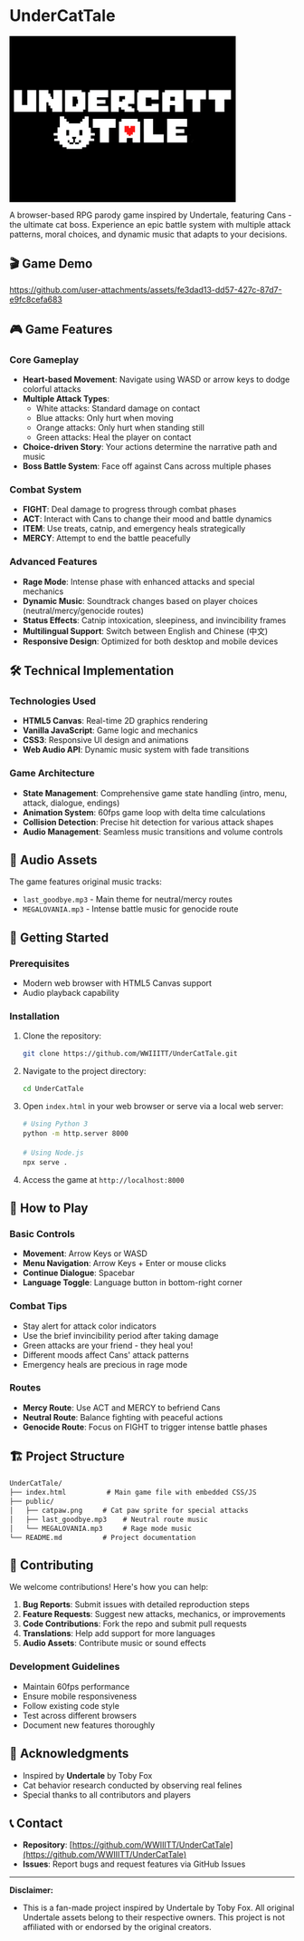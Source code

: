 # UnderCatTale
<img src="public/UNDERCATTALE2.png" alt="UnderCatTale" width="400" align="center">

A browser-based RPG parody game inspired by Undertale, featuring Cans - the ultimate cat boss. Experience an epic battle system with multiple attack patterns, moral choices, and dynamic music that adapts to your decisions.

## 🎬 Game Demo



https://github.com/user-attachments/assets/fe3dad13-dd57-427c-87d7-e9fc8cefa683



## 🎮 Game Features

### Core Gameplay
- **Heart-based Movement**: Navigate using WASD or arrow keys to dodge colorful attacks
- **Multiple Attack Types**: 
  - White attacks: Standard damage on contact
  - Blue attacks: Only hurt when moving
  - Orange attacks: Only hurt when standing still  
  - Green attacks: Heal the player on contact
- **Choice-driven Story**: Your actions determine the narrative path and music
- **Boss Battle System**: Face off against Cans across multiple phases

### Combat System
- **FIGHT**: Deal damage to progress through combat phases
- **ACT**: Interact with Cans to change their mood and battle dynamics
- **ITEM**: Use treats, catnip, and emergency heals strategically
- **MERCY**: Attempt to end the battle peacefully

### Advanced Features
- **Rage Mode**: Intense phase with enhanced attacks and special mechanics
- **Dynamic Music**: Soundtrack changes based on player choices (neutral/mercy/genocide routes)
- **Status Effects**: Catnip intoxication, sleepiness, and invincibility frames
- **Multilingual Support**: Switch between English and Chinese (中文)
- **Responsive Design**: Optimized for both desktop and mobile devices

## 🛠️ Technical Implementation

### Technologies Used
- **HTML5 Canvas**: Real-time 2D graphics rendering
- **Vanilla JavaScript**: Game logic and mechanics
- **CSS3**: Responsive UI design and animations
- **Web Audio API**: Dynamic music system with fade transitions

### Game Architecture
- **State Management**: Comprehensive game state handling (intro, menu, attack, dialogue, endings)
- **Animation System**: 60fps game loop with delta time calculations
- **Collision Detection**: Precise hit detection for various attack shapes
- **Audio Management**: Seamless music transitions and volume controls

## 🎵 Audio Assets

The game features original music tracks:
- `last_goodbye.mp3` - Main theme for neutral/mercy routes
- `MEGALOVANIA.mp3` - Intense battle music for genocide route

## 🚀 Getting Started

### Prerequisites
- Modern web browser with HTML5 Canvas support
- Audio playback capability

### Installation
1. Clone the repository:
   ```bash
   git clone https://github.com/WWIIITT/UnderCatTale.git
   ```

2. Navigate to the project directory:
   ```bash
   cd UnderCatTale
   ```

3. Open `index.html` in your web browser or serve via a local web server:
   ```bash
   # Using Python 3
   python -m http.server 8000
   
   # Using Node.js
   npx serve .
   ```

4. Access the game at `http://localhost:8000`

## 🎯 How to Play

### Basic Controls
- **Movement**: Arrow Keys or WASD
- **Menu Navigation**: Arrow Keys + Enter or mouse clicks
- **Continue Dialogue**: Spacebar
- **Language Toggle**: Language button in bottom-right corner

### Combat Tips
- Stay alert for attack color indicators
- Use the brief invincibility period after taking damage
- Green attacks are your friend - they heal you!
- Different moods affect Cans' attack patterns
- Emergency heals are precious in rage mode

### Routes
- **Mercy Route**: Use ACT and MERCY to befriend Cans
- **Neutral Route**: Balance fighting with peaceful actions
- **Genocide Route**: Focus on FIGHT to trigger intense battle phases

## 🏗️ Project Structure

```
UnderCatTale/
├── index.html          # Main game file with embedded CSS/JS
├── public/
│   ├── catpaw.png     # Cat paw sprite for special attacks
│   ├── last_goodbye.mp3    # Neutral route music
│   └── MEGALOVANIA.mp3     # Rage mode music
└── README.md          # Project documentation
```

## 🤝 Contributing

We welcome contributions! Here's how you can help:

1. **Bug Reports**: Submit issues with detailed reproduction steps
2. **Feature Requests**: Suggest new attacks, mechanics, or improvements
3. **Code Contributions**: Fork the repo and submit pull requests
4. **Translations**: Help add support for more languages
5. **Audio Assets**: Contribute music or sound effects

### Development Guidelines
- Maintain 60fps performance
- Ensure mobile responsiveness
- Follow existing code style
- Test across different browsers
- Document new features thoroughly


## 🙏 Acknowledgments

- Inspired by **Undertale** by Toby Fox
- Cat behavior research conducted by observing real felines
- Special thanks to all contributors and players

## 📞 Contact

- **Repository**: [https://github.com/WWIIITT/UnderCatTale](https://github.com/WWIIITT/UnderCatTale)
- **Issues**: Report bugs and request features via GitHub Issues

---

**Disclaimer:** 
- This is a fan-made project inspired by Undertale by Toby Fox. All original Undertale assets belong to their respective owners. This project is not affiliated with or endorsed by the original creators.

